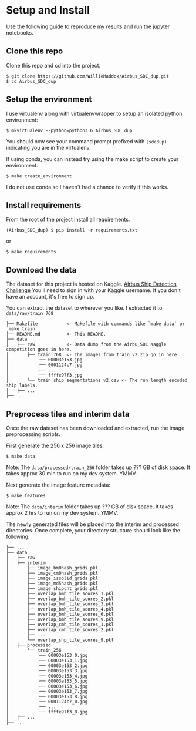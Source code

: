 # Setup and Install
Use the following guide to reproduce my results and run the jupyter notebooks.  

## Clone this repo
Clone this repo and cd into the project.
```shell script
$ git clone https://github.com/WillieMaddox/Airbus_SDC_dup.git
$ cd Airbus_SDC_dup
```

## Setup the environment
I use virtualenv along with virtualenvwrapper to setup an isolated python environment:
```shell script
$ mkvirtualenv --python=python3.6 Airbus_SDC_dup
```
You should now see your command prompt prefixed with `(sdcdup)` indicating you are in the virtualenv.

If using conda, you can instead try using the make script to create your environment.
```shell script
$ make create_environment 
```
I do not use conda so I haven't had a chance to verify if this works.

## Install requirements
From the root of the project install all requirements.
```shell script
(Airbus_SDC_dup) $ pip install -r requirements.txt
```
or
```shell script
$ make requirements
```

## Download the data

The dataset for this project is hosted on Kaggle. [Airbus Ship Detection Challenge](https://www.kaggle.com/c/airbus-ship-detection/overview)
You'll need to sign in with your Kaggle username.  If you don't have an account, it's free to sign up.

You can extract the dataset to wherever you like.  I extracted it to `data/raw/train_768`

```
├── Makefile           <- Makefile with commands like `make data` or `make train`
├── README.md          <- This README.
├── data
│   ├── raw            <- Data dump from the Airbu_SDC Kaggle competition goes in here.
│       ├── train_768  <- The images from train_v2.zip go in here.
│           ├── 00003e153.jpg
│           ├── 0001124c7.jpg
│           ├── ...
│           └── ffffe97f3.jpg
│       └── train_ship_segmentations_v2.csv <- The run length encoded ship labels.
│   ├── ...
├── ...
```

## Preprocess tiles and interim data

Once the raw dataset has been downloaded and extracted, run the image preprocessing scripts.

First generate the 256 x 256 image tiles:
```shell script
$ make data 
``` 
Note: The `data/processed/train_256` folder takes up ??? GB of disk space. It takes approx 30 min to run on my dev system.  YMMV.

Next generate the image feature metadata:
```shell script
$ make features
```
Note: The `data/interim` folder takes up ??? GB of disk space. It takes approx 2 hrs to run on my dev system.  YMMV.

The newly generated files will be placed into the interim and processed directories.
Once complete, your directory structure should look like the following:
```
├── ...
├── data
│   ├── raw
│   ├── interim
│       ├── image_bm0hash_grids.pkl
│       ├── image_cm0hash_grids.pkl
│       ├── image_issolid_grids.pkl
│       ├── image_md5hash_grids.pkl
│       ├── image_shipcnt_grids.pkl
│       ├── overlap_bmh_tile_scores_1.pkl
│       ├── overlap_bmh_tile_scores_2.pkl
│       ├── overlap_bmh_tile_scores_3.pkl
│       ├── overlap_bmh_tile_scores_4.pkl
│       ├── overlap_bmh_tile_scores_6.pkl
│       ├── overlap_bmh_tile_scores_9.pkl
│       ├── overlap_cmh_tile_scores_1.pkl
│       ├── overlap_cmh_tile_scores_2.pkl
│       ├── ...
│       └── overlap_shp_tile_scores_9.pkl
│   ├── processed
│       └── train_256
│           ├── 00003e153_0.jpg
│           ├── 00003e153_1.jpg
│           ├── 00003e153_2.jpg
│           ├── 00003e153_3.jpg
│           ├── 00003e153_4.jpg
│           ├── 00003e153_5.jpg
│           ├── 00003e153_6.jpg
│           ├── 00003e153_7.jpg
│           ├── 00003e153_8.jpg
│           ├── 0001124c7_0.jpg
│           ├── ...
│           └── ffffe97f3_8.jpg
│   ├── ...
├── ...
```

